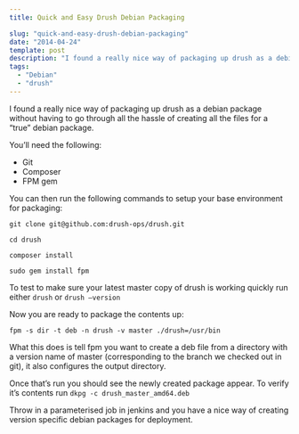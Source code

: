 ```yaml
---
title: Quick and Easy Drush Debian Packaging

slug: "quick-and-easy-drush-debian-packaging"
date: "2014-04-24"
template: post
description: "I found a really nice way of packaging up drush as a debian package without having to go through all the hassle of creating all the files for a “true” debian package."
tags:
  - "Debian"
  - "drush"
---
```

I found a really nice way of packaging up drush as a debian package without having to go through all the hassle of creating all the files for a “true” debian package.

You’ll need the following:

* Git
* Composer
* FPM gem

You can then run the following commands to setup your base environment for packaging:

`git clone git@github.com:drush-ops/drush.git`

`cd drush`

`composer install`

`sudo gem install fpm`

To test to make sure your latest master copy of drush is working quickly run either `drush` or `drush —version`

Now you are ready to package the contents up:

`fpm -s dir -t deb -n drush -v master ./drush=/usr/bin`

What this does is tell fpm you want to create a deb file from a directory with a version name of master (corresponding to the branch we checked out in git), it also configures the output directory.

Once that’s run you should see the newly created package appear. To verify it’s contents run `dkpg -c drush_master_amd64.deb`


Throw in a parameterised job in jenkins and you have a nice way of creating version specific debian packages for deployment.
